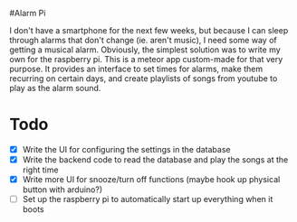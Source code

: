#Alarm Pi

I don't have a smartphone for the next few weeks, but because I can sleep through alarms that don't change (ie. aren't music), I need some way of getting a musical alarm. Obviously, the simplest solution was to write my own for the raspberry pi. This is a meteor app custom-made for that very purpose. It provides an interface to set times for alarms, make them recurring on certain days, and create playlists of songs from youtube to play as the alarm sound.

# Todo

- [x] Write the UI for configuring the settings in the database
- [x] Write the backend code to read the database and play the songs at the right time
- [x] Write more UI for snooze/turn off functions (maybe hook up physical button with arduino?)
- [ ] Set up the raspberry pi to automatically start up everything when it boots
